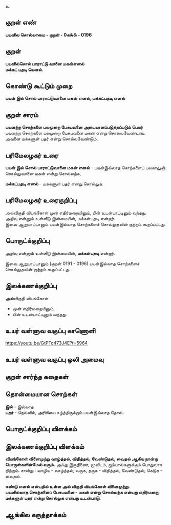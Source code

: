 உ

## குறள் எண் 

**பயனில சொல்லாமை - குறள் - 0க௯௬ - 0196**  

## குறள் 

**பயனில்சொல் பாராட்டு வானை மகன்எனல்  
மக்கட் பதடி யெனல்.** 

## கொண்டு கூட்டும் முறை

**பயன் இல் சொல் பாராட்டுவானை மகன் எனல், மக்கட்பதடி எனல்**

## குறள் சாரம் 

**பயனற்ற சொற்களை பலமுறை பேசுபவனை அடையாளப்படுத்தப்படும் பெயர்**  
பயனற்ற சொற்களை பலமுறை பேசுபவனை மகன் என்று சொல்லவேண்டாம்.  
அவனை மக்களுள் பதர் என்று சொல்லவேண்டும்.  

## பரிமேலழகர் உரை

**பயன் இல் சொல் பாராட்டுவானை மகன் எனல்** - பயன்இல்லாத சொற்களைப் பலகாலுஞ் சொல்லுவானை மகன் என்று சொல்லற்க,  

**மக்கட்பதடி எனல்** - மக்களுள் பதர் என்று சொல்லுக.

## பரிமேலழகர் உரைகுறிப்பு   

அல்விகுதி வியங்கோள் முன் எதிர்மறையினும், பின் உடன்பாட்டினும் வந்தது.  
அறிவு என்னும் உள்ளீடு இன்மையின், மக்கள்பதடி என்றார்.  
இவை ஆறுபாட்டானும் பயன்இல்லாத சொற்களைச் சொல்லுதலின் குற்றம் கூறப்பட்டது.  

## பொருட்க்குறிப்பு 

அறிவு என்னும் உள்ளீடு இன்மையின், **மக்கள்பதடி** என்றார்.  

இவை ஆறுபாட்டானும் (குறள் 0191 - 0196) பயன்இல்லாத சொற்களைச் சொல்லுதலின் குற்றம் கூறப்பட்டது.  

## இலக்கணக்குறிப்பு  

**அல்**விகுதி வியங்கோள்  
* முன் எதிர்மறையினும்,  
* பின் உடன்பாட்டினும் வந்தது.   

## உயர் வள்ளுவ வகுப்பு காணொளி

https://youtu.be/GtPTc473J4E?t=5964

## உயர் வள்ளுவ வகுப்பு ஒலி அமைவு 

 
## குறள் சார்ந்த கதைகள் 


## தொன்மையான சொற்கள்

**இல்** - இல்லாத   
**பதர்** - நெல்லில், அரிசியை சுழ்த்திருக்கும் பயன்இல்லாத தோல்.  

## பொருட்க்குறிப்பு விளக்கம்


## இலக்கணக்குறிப்பு விளக்கம்

**வியங்கோள் வினைமுற்று வாழ்த்தல், விதித்தல், வேண்டுதல், வைதல் ஆகிய நான்கு பொருள்களின்மேல் வரும்.** அஃது இருதிணை, மூவிடம், ஐம்பால்களுக்கும் பொதுவாக நிற்கும். சான்று : வாழிய - வாழ்த்தல்; வருக, தருக - விதித்தல், வேண்டுதல்; கெடுக - வைதல்.  

**ஈண்டு எனல் என்பதில் உள்ள அல் விகுதி வியங்கோள் வினைமுற்று.    
பயனில்லாத சொற்களைப் பேசுபவனை - மகன் என்று சொல்லற்க என்பது எதிர்மறை;   
மக்களுள் பதர் என்று சொல்லுக என்பது உடன்பாடு.** 

## ஆங்கில கருத்தாக்கம் 


